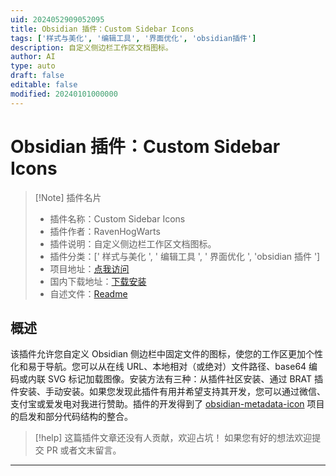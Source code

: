 ```yaml
---
uid: 2024052909052095
title: Obsidian 插件：Custom Sidebar Icons
tags: ['样式与美化', '编辑工具', '界面优化', 'obsidian插件']
description: 自定义侧边栏工作区文档图标。
author: AI
type: auto
draft: false
editable: false
modified: 20240101000000
---
```


# Obsidian 插件：Custom Sidebar Icons

> [!Note] 插件名片
> - 插件名称：Custom Sidebar Icons
> - 插件作者：RavenHogWarts
> - 插件说明：自定义侧边栏工作区文档图标。
> - 插件分类：[' 样式与美化 ', ' 编辑工具 ', ' 界面优化 ', 'obsidian 插件 ']
> - 项目地址：[点我访问](https://github.com/RavenHogWarts/obsidian-custom-sidebar-icons)
> - 国内下载地址：[下载安装](https://pkmer.cn/products/plugin/pluginMarket/?custom-sidebar-icons)
> - 自述文件：[Readme](https://ghproxy.net/https://raw.githubusercontent.com/RavenHogWarts/obsidian-custom-icons/master/README.md)

## 概述

该插件允许您自定义 Obsidian 侧边栏中固定文件的图标，使您的工作区更加个性化和易于导航。您可以从在线 URL、本地相对（或绝对）文件路径、base64 编码或内联 SVG 标记加载图像。安装方法有三种：从插件社区安装、通过 BRAT 插件安装、手动安装。如果您发现此插件有用并希望支持其开发，您可以通过微信、支付宝或爱发电对我进行赞助。插件的开发得到了 [obsidian-metadata-icon](https://github.com/Benature/obsidian-metadata-icon) 项目的启发和部分代码结构的整合。

> [!help]
> 这篇插件文章还没有人贡献，欢迎占坑！
> 如果您有好的想法欢迎提交 PR 或者文末留言。

---



